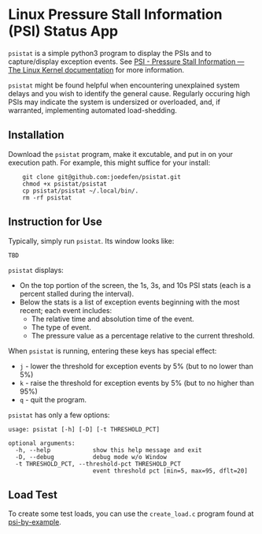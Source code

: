 # Linux Pressure Stall Information (PSI) Status App
`psistat` is a simple python3 program to display the PSIs and to capture/display exception events.  See [PSI - Pressure Stall Information — The Linux Kernel documentation](https://docs.kernel.org/accounting/psi.html) for more information.

`psistat` might be found helpful when encountering unexplained system delays and you wish to identify the general cause.  Regularly occuring high PSIs may indicate the system is undersized or overloaded, and, if warranted, implementing automated load-shedding.  

## Installation
Download the `psistat` program, make it excutable, and put in on your execution path.
For example, this might suffice for your install:
```
    git clone git@github.com:joedefen/psistat.git
    chmod +x psistat/psistat
    cp psistat/psistat ~/.local/bin/.
    rm -rf psistat
```

## Instruction for Use
Typically, simply run `psistat`.  Its window looks like:

```
TBD
```

`psistat` displays:
* On the top portion of the screen, the 1s, 3s, and 10s PSI stats (each is a percent stalled during the interval).
* Below the stats is a list of exception events beginning with the most recent;
  each event includes:
  * The relative time and absolution time of the event.
  * The type of event.
  * The pressure value as a percentage relative to the current threshold.


When `psistat` is running, entering these keys has special effect:
* `j` - lower the threshold for exception events by 5% (but to no lower than 5%)
* `k` - raise the threshold for exception events by 5% (but to no higher than 95%)
* `q` - quit the program.


`psistat` has only a few options:
```
usage: psistat [-h] [-D] [-t THRESHOLD_PCT]

optional arguments:
  -h, --help            show this help message and exit
  -D, --debug           debug mode w/o Window
  -t THRESHOLD_PCT, --threshold-pct THRESHOLD_PCT
                        event threshold pct [min=5, max=95, dflt=20]
```

## Load Test
To create some test loads, you can use the `create_load.c` program found at
[psi-by-example](https://github.com/shuveb/psi-by-example).

